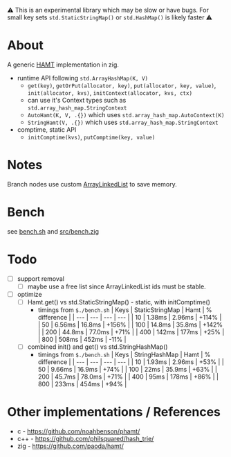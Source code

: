 :warning: This is an experimental library which may be slow or have bugs.  For small key sets `std.StaticStringMap()` or `std.HashMap()` is likely faster :warning:

# About

A generic [HAMT](https://en.wikipedia.org/wiki/Hash_array_mapped_trie) implementation in zig.

* runtime API following `std.ArrayHashMap(K, V)`
  * `get(key)`, `getOrPut(allocator, key)`, `put(allocator, key, value)`, `init(allocator, kvs)`, `initContext(allocator, kvs, ctx)`
  * can use it's Context types such as `std.array_hash_map.StringContext`
  * `AutoHamt(K, V, .{})` which uses `std.array_hash_map.AutoContext(K)`
  * `StringHamt(V, .{})` which uses `std.array_hash_map.StringContext`
* comptime, static API
  * `initComptime(kvs)`, `putComptime(key, value)`

# Notes
Branch nodes use custom [ArrayLinkedList](src/array-linked-list.zig) to save memory.

# Bench
see [bench.sh](bench.sh) and [src/bench.zig](src/bench.zig)

# Todo
- [ ] support removal
  - [ ] maybe use a free list since ArrayLinkedList ids must be stable.
- [ ] optimize
  - [ ] Hamt.get() vs std.StaticStringMap() - static, with initComptime()
    - timings from `$./bench.sh`
      | Keys | StaticStringMap | Hamt   | % difference |
      | ---  | ---             | ---    | ---          |
      | 10   |  1.38ms         | 2.96ms | +114%        |
      | 50   |  6.56ms         | 16.8ms | +156%        |
      | 100  |  14.8ms         | 35.8ms | +142%        |
      | 200  |  44.8ms         | 77.0ms | +71%         |
      | 400  |  142ms          | 177ms  | +25%         |
      | 800  |  508ms          | 452ms  | -11%         |
  - [ ] combined init() and get() vs std.StringHashMap()
    - timings from `$./bench.sh`
      | Keys | StringHashMap   | Hamt   | % difference |
      | ---  | ---             | ---    | ---          |
      | 10   |  1.93ms         | 2.96ms | +53%         |
      | 50   |  9.66ms         | 16.9ms | +74%         |
      | 100  |  22ms           | 35.9ms | +63%         |
      | 200  |  45.7ms         | 78.0ms | +71%         |
      | 400  |  95ms           | 178ms  | +86%         |
      | 800  |  233ms          | 454ms  | +94%         |

# Other implementations / References
* c - https://github.com/noahbenson/phamt/
* c++ - https://github.com/philsquared/hash_trie/
* zig - https://github.com/paoda/hamt/